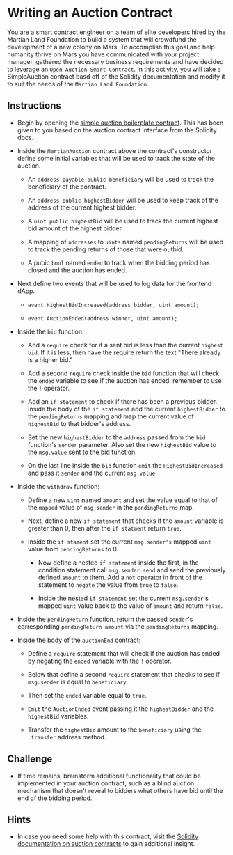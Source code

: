 # Writing an Auction Contract

You are a smart contract engineer on a team of elite developers hired by the Martian Land Foundation to build a system that will crowdfund the development of a new colony on Mars. To accomplish this goal and help humanity thrive on Mars you have communicated with your project manager, gathered the necessary business requirements and have decided to leverage an `Open Auction Smart Contract`. In this activity, you will take a SimpleAuction contract basd off of the Solidity documentation and modify it to suit the needs of the `Martian Land Foundation`.

## Instructions

* Begin by opening the [simple auction boilerplate contract](Unsolved/MartianAuction.sol). This has been given to you based on the auction contract interface from the Solidity docs.

* Inside the `MartianAuction` contract above the contract's constructor define some initial variables that will be used to track the state of the auction.

  * An `address payable public beneficiary` will be used to track the beneficiary of the contract.

  * An `address public highestBidder` will be used to keep track of the address of the current highest bidder.

  * A `uint public highestBid` will be used to track the current highest bid amount of the highest bidder.

  * A mapping of `addresses` to `uints` named `pendingReturns` will be used to track the pending returns of those that were outbid.

  * A pubic `bool` named `ended` to track when the bidding period has closed and the auction has ended.

* Next define two events that will be used to log data for the frontend dApp.

  *  `event HighestBidIncreased(address bidder, uint amount);`

  *  `event AuctionEnded(address winner, uint amount);`

* Inside the `bid` function:

  * Add a `require` check for if a sent bid is less than the current `highest bid`. If it is less, then have the require return the text "There already is a higher bid."

  * Add a second `require` check inside the `bid` function that will check the `ended` variable to see if the auction has ended. remember to use the `!` operator.

  * Add an `if statement` to check if there has been a previous bidder. Inside the body of the `if statement` add the current `highestBidder` to the `pendingReturns` mapping and map the current value of `highestBid` to that bidder's address.

  * Set the new `highestBidder` to the `address` passed from the `bid` function's `sender` parameter. Also set the new `highestBid` value to the `msg.value` sent to the bid function.

  * On the last line inside the `bid` function `emit` the `HighestBidIncreased` and pass it `sender` and the current `msg.value`

* Inside the `withdraw` function:

  * Define a new `uint` named `amount` and set the value equal to that of the `mapped` value of `msg.sender` in the `pendingReturns` map.

  * Next, define a new `if statement` that checks if the `amount` variable is greater than 0, then after the `if statment` return `true`.

  * Inside the `if stament` set the current `msg.sender's` mapped `uint` value from `pendingReturns` to 0.

    * Now define a nested `if statement` inside the first, in the condition statement call `msg.sender.send` and send the previously defined `amount` to them. Add a `not` operator in front of the statement to `negate` the value from `true` to `false`.

    * Inside the nested `if statement` set the current `msg.sender`'s mapped `uint` value back to the value of `amount` and return `false`.

* Inside the `pendingReturn` function, return the passed `sender`'s corresponding `pendingReturn amount` via the `pendingReturns` mapping.

* Inside the body of the `auctionEnd` contract:

  *  Define a `require` statement that will check if the auction has ended by negating the `ended` variable with the `!` operator.

  * Below that define a second `require` statement that checks to see if `msg.sender` is equal to `beneficiary`.

  * Then set the `ended` variable equal to `true`.

  * `Emit` the `AuctionEnded` event passing it the `highestBidder` and the `highestBid` variables.

  * Transfer the `highestBid` amount to the `beneficiary` using the `.transfer` address method.

## Challenge

* If time remains, brainstorm additional functionality that could be implemented in your auction contract, such as a blind auction mechanism that doesn't reveal to bidders what others have bid until the end of the bidding period.

## Hints

* In case you need some help with this contract, visit the [Solidity documentation on auction contracts](https://solidity.readthedocs.io/en/v0.5.3/solidity-by-example.html#simple-open-auction) to gain additional insight.

